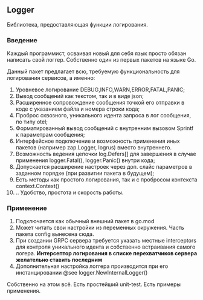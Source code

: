 ## Logger
Библиотека, предоставляющая функции логирования.

### Введение
Каждый программист, осваивая новый для себя язык просто обязан написать свой логгер. Собственно один из первых пакетов на языке Go.

Данный пакет предлагает всю, требуемую функциональность для логирования сервисов, а именно:
1. Уровневое логирование DEBUG,INFO,WARN,ERROR,FATAL,PANIC;
2. Вывод сообщений как текстом, так и в виде json;
3. Расширенное сопровождение сообщения точкой его отправки в коде с указанием файла и номера строки кода;
4. Проброс сквозного, уникального идента запроса в лог сообщения, по типу otel;
5. Форматированный вывод сообщений с внутренним вызовом Sprintf к параметрам сообщения;
6. Интерфейсное подключение и возможность применения иных пакетов (например zap.Logger, logrus) вместо внутреннего.
7. Возможность ведения цепочки log.Defers[] для завершения в случае применения logger.Fatal(), logger.Panic() внутри кода;
8. Допускается расширение настроек через доп. слайс параметров в заданном порядке (при развитии пакета в будущем);
9. Есть методы как простого логирования, так и с пробросом контекста context.Context()
10. .. Удобство, простота и скорость работы.

### Применение
1. Подключается как обычный внешний пакет в go.mod
2. Может читать свои настройки из переменных окружения. Часть пакета config вынесена сюда.
3. При создании GRPC сервера требуется указать местные interceptors для контроля уникального идента и собственно
встраивания самого логера.
**Интерсептор логирования в списке перехватчиков сервера желательно ставить последним**
4. Дополнительная настройка логгера производится при его инстанцировании @see logger.NewInternalLogger()

Собственно на этом всё. Есть простейший unit-test. Есть примеры применения.